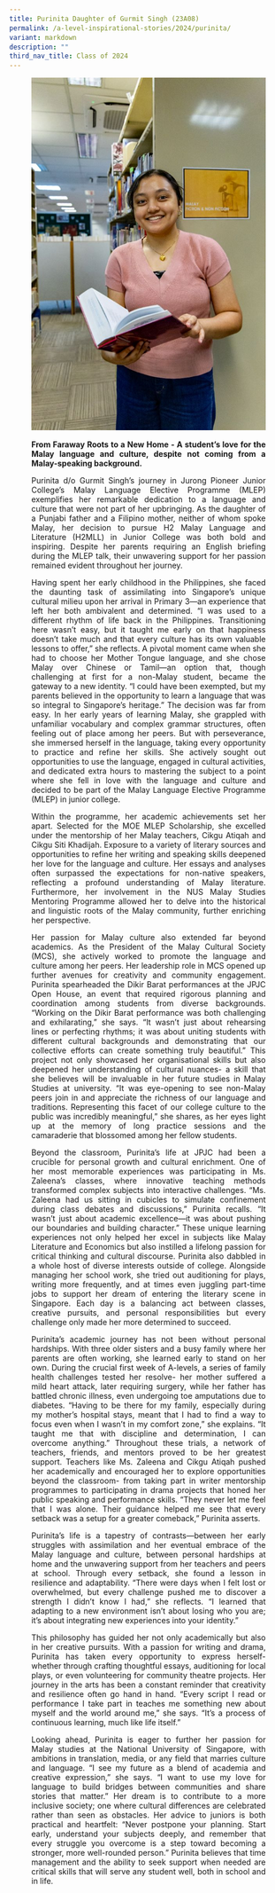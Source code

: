 ```yaml
---
title: Purinita Daughter of Gurmit Singh (23A08)
permalink: /a-level-inspirational-stories/2024/purinita/
variant: markdown
description: ""
third_nav_title: Class of 2024
---
```

<div align="justify">

<figure>
<img src="/images/Accomplishment/2024%20A%20Lvl%20Inspirational%20Story/2__Purinita.jpg">

<b>From Faraway Roots to a New Home  - A student’s love for the Malay language and culture, despite not coming from a Malay-speaking background.</b>

<p>Purinita d/o Gurmit Singh’s journey in Jurong Pioneer Junior College’s Malay Language Elective Programme (MLEP) exemplifies her remarkable dedication to a language and culture that were not part of her upbringing. As the daughter of a Punjabi father and a Filipino mother, neither of whom spoke Malay, her decision to pursue H2 Malay Language and Literature (H2MLL) in Junior College was both bold and inspiring. Despite her parents requiring an English briefing during the MLEP talk, their unwavering support for her passion remained evident throughout her journey.</p>
 
<p>Having spent her early childhood in the Philippines, she faced the daunting task of assimilating into Singapore’s unique cultural milieu upon her arrival in Primary 3—an experience that left her both ambivalent and determined. “I was used to a different rhythm of life back in the Philippines. Transitioning here wasn’t easy, but it taught me early on that happiness doesn’t take much and that every culture has its own valuable lessons to offer,” she reflects. A pivotal moment came when she had to choose her Mother Tongue language, and she chose Malay over Chinese or Tamil—an option that, though challenging at first for a non-Malay student, became the gateway to a new identity. “I could have been exempted, but my parents believed in the opportunity to learn a language that was so integral to Singapore’s heritage.” The decision was far from easy. In her early years of learning Malay, she grappled with unfamiliar vocabulary and complex grammar structures, often feeling out of place among her peers. But with perseverance, she immersed herself in the language, taking every opportunity to practice and refine her skills. She actively sought out opportunities to use the language, engaged in cultural activities, and dedicated extra hours to mastering the subject to a point where she fell in love with the language and culture and decided to be part of the Malay Language Elective Programme (MLEP) in junior college. </p>

<p>Within the programme, her academic achievements set her apart. Selected for the MOE MLEP Scholarship, she excelled under the mentorship of her Malay teachers, Cikgu Atiqah and Cikgu Siti Khadijah. Exposure to a variety of literary sources and opportunities to refine her writing and speaking skills deepened her love for the language and culture. Her essays and analyses often surpassed the expectations for non-native speakers, reflecting a profound understanding of Malay literature. Furthermore, her involvement in the NUS Malay Studies Mentoring Programme allowed her to delve into the historical and linguistic roots of the Malay community, further enriching her perspective.</p>

<p>Her passion for Malay culture also extended far beyond academics. As the President of the Malay Cultural Society (MCS), she actively worked to promote the language and culture among her peers. Her leadership role in MCS opened up further avenues for creativity and community engagement. Purinita spearheaded the Dikir Barat performances at the JPJC Open House, an event that required rigorous planning and coordination among students from diverse backgrounds. “Working on the Dikir Barat performance was both challenging and exhilarating,” she says. “It wasn’t just about rehearsing lines or perfecting rhythms; it was about uniting students with different cultural backgrounds and demonstrating that our collective efforts can create something truly beautiful.” This project not only showcased her organisational skills but also deepened her understanding of cultural nuances- a skill that she believes will be invaluable in her future studies in Malay Studies at university. “It was eye-opening to see non-Malay peers join in and appreciate the richness of our language and traditions. Representing this facet of our college culture to the public was incredibly meaningful,” she shares, as her eyes light up at the memory of long practice sessions and the camaraderie that blossomed among her fellow students.</p>

<p>Beyond the classroom, Purinita’s life at JPJC had been a crucible for personal growth and cultural enrichment. One of her most memorable experiences was participating in Ms. Zaleena’s classes, where innovative teaching methods transformed complex subjects into interactive challenges. “Ms. Zaleena had us sitting in cubicles to simulate confinement during class debates and discussions,” Purinita recalls. “It wasn’t just about academic excellence—it was about pushing our boundaries and building character.” These unique learning experiences not only helped her excel in subjects like Malay Literature and Economics but also instilled a lifelong passion for critical thinking and cultural discourse. Purinita also dabbled in a whole host of diverse interests outside of college. Alongside managing her school work, she tried out auditioning for plays, writing more frequently, and at times even juggling part-time jobs to support her dream of entering the literary scene in Singapore. Each day is a balancing act between classes, creative pursuits, and personal responsibilities but every challenge only made her more determined to succeed.</p>

<p>Purinita’s academic journey has not been without personal hardships. With three older sisters and a busy family where her parents are often working, she learned early to stand on her own. During the crucial first week of A-levels, a series of family health challenges tested her resolve- her mother suffered a mild heart attack, later requiring surgery, while her father has battled chronic illness, even undergoing toe amputations due to diabetes. “Having to be there for my family, especially during my mother’s hospital stays, meant that I had to find a way to focus even when I wasn’t in my comfort zone,” she explains. “It taught me that with discipline and determination, I can overcome anything.” Throughout these trials, a network of teachers, friends, and mentors proved to be her greatest support. Teachers like Ms. Zaleena and Cikgu Atiqah pushed her academically and encouraged her to explore opportunities beyond the classroom- from taking part in writer mentorship programmes to participating in drama projects that honed her public speaking and performance skills. “They never let me feel that I was alone. Their guidance helped me see that every setback was a setup for a greater comeback,” Purinita asserts.</p>

<p>Purinita’s life is a tapestry of contrasts—between her early struggles with assimilation and her eventual embrace of the Malay language and culture, between personal hardships at home and the unwavering support from her teachers and peers at school. Through every setback, she found a lesson in resilience and adaptability. “There were days when I felt lost or overwhelmed, but every challenge pushed me to discover a strength I didn’t know I had,” she reflects. “I learned that adapting to a new environment isn’t about losing who you are; it’s about integrating new experiences into your identity.” </p>

<p>This philosophy has guided her not only academically but also in her creative pursuits. With a passion for writing and drama, Purinita has taken every opportunity to express herself- whether through crafting thoughtful essays, auditioning for local plays, or even volunteering for community theatre projects. Her journey in the arts has been a constant reminder that creativity and resilience often go hand in hand. “Every script I read or performance I take part in teaches me something new about myself and the world around me,” she says. “It’s a process of continuous learning, much like life itself.”</p>
	
<p>Looking ahead, Purinita is eager to further her passion for Malay studies at the National University of Singapore, with ambitions in translation, media, or any field that marries culture and language. “I see my future as a blend of academia and creative expression,” she says. “I want to use my love for language to build bridges between communities and share stories that matter.” Her dream is to contribute to a more inclusive society; one where cultural differences are celebrated rather than seen as obstacles. Her advice to juniors is both practical and heartfelt: “Never postpone your planning. Start early, understand your subjects deeply, and remember that every struggle you overcome is a step toward becoming a stronger, more well-rounded person.” Purinita believes that time management and the ability to seek support when needed are critical skills that will serve any student well, both in school and in life.</p>



</figure></div>
